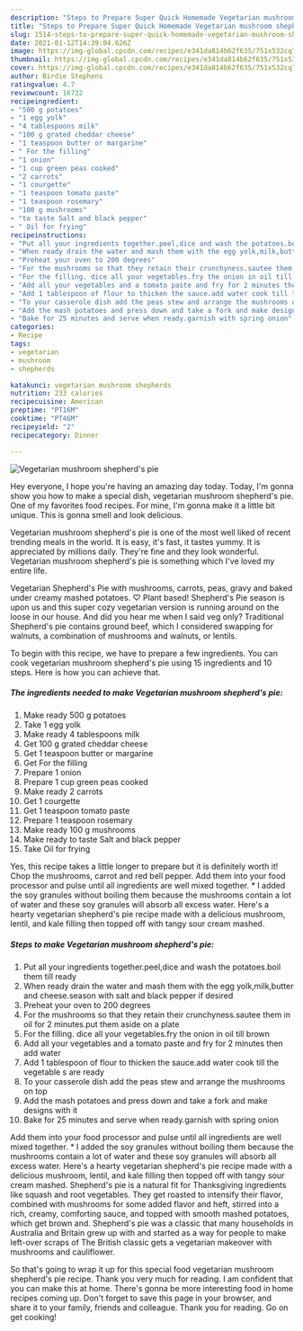 ```yaml
---
description: "Steps to Prepare Super Quick Homemade Vegetarian mushroom shepherd&amp;#39;s pie"
title: "Steps to Prepare Super Quick Homemade Vegetarian mushroom shepherd&amp;#39;s pie"
slug: 1514-steps-to-prepare-super-quick-homemade-vegetarian-mushroom-shepherd-and-39-s-pie
date: 2021-01-12T14:39:04.626Z
image: https://img-global.cpcdn.com/recipes/e341da814b62f635/751x532cq70/vegetarian-mushroom-shepherds-pie-recipe-main-photo.jpg
thumbnail: https://img-global.cpcdn.com/recipes/e341da814b62f635/751x532cq70/vegetarian-mushroom-shepherds-pie-recipe-main-photo.jpg
cover: https://img-global.cpcdn.com/recipes/e341da814b62f635/751x532cq70/vegetarian-mushroom-shepherds-pie-recipe-main-photo.jpg
author: Birdie Stephens
ratingvalue: 4.7
reviewcount: 16732
recipeingredient:
- "500 g potatoes"
- "1 egg yolk"
- "4 tablespoons milk"
- "100 g grated cheddar cheese"
- "1 teaspoon butter or margarine"
- " For the filling"
- "1 onion"
- "1 cup green peas cooked"
- "2 carrots"
- "1 courgette"
- "1 teaspoon tomato paste"
- "1 teaspoon rosemary"
- "100 g mushrooms"
- "to taste Salt and black pepper"
- " Oil for frying"
recipeinstructions:
- "Put all your ingredients together.peel,dice and wash the potatoes.boil them till ready"
- "When ready drain the water and mash them with the egg yolk,milk,butter and cheese.season with salt and black pepper if desired"
- "Preheat your oven to 200 degrees"
- "For the mushrooms so that they retain their crunchyness.sautee them in oil for 2 minutes.put them aside on a plate"
- "For the filling. dice all your vegetables.fry the onion in oil till brown"
- "Add all your vegetables and a tomato paste and fry for 2 minutes then add water"
- "Add 1 tablespoon of flour to thicken the sauce.add water cook till the vegetable s are ready"
- "To your casserole dish add the peas stew and arrange the mushrooms on top"
- "Add the mash potatoes and press down and take a fork and make designs with it"
- "Bake for 25 minutes and serve when ready.garnish with spring onion"
categories:
- Recipe
tags:
- vegetarian
- mushroom
- shepherds

katakunci: vegetarian mushroom shepherds 
nutrition: 233 calories
recipecuisine: American
preptime: "PT16M"
cooktime: "PT46M"
recipeyield: "2"
recipecategory: Dinner

---
```



![Vegetarian mushroom shepherd&#39;s pie](https://img-global.cpcdn.com/recipes/e341da814b62f635/751x532cq70/vegetarian-mushroom-shepherds-pie-recipe-main-photo.jpg)

Hey everyone, I hope you're having an amazing day today. Today, I'm gonna show you how to make a special dish, vegetarian mushroom shepherd&#39;s pie. One of my favorites food recipes. For mine, I'm gonna make it a little bit unique. This is gonna smell and look delicious.

Vegetarian mushroom shepherd&#39;s pie is one of the most well liked of recent trending meals in the world. It is easy, it's fast, it tastes yummy. It is appreciated by millions daily. They're fine and they look wonderful. Vegetarian mushroom shepherd&#39;s pie is something which I've loved my entire life.

Vegetarian Shepherd&#39;s Pie with mushrooms, carrots, peas, gravy and baked under creamy mashed potatoes. ♡ Plant based! Shepherd&#39;s Pie season is upon us and this super cozy vegetarian version is running around on the loose in our house. And did you hear me when I said veg only? Traditional Shepherd&#39;s pie contains ground beef, which I considered swapping for walnuts, a combination of mushrooms and walnuts, or lentils.


To begin with this recipe, we have to prepare a few ingredients. You can cook vegetarian mushroom shepherd&#39;s pie using 15 ingredients and 10 steps. Here is how you can achieve that.

<!--inarticleads1-->

##### The ingredients needed to make Vegetarian mushroom shepherd&#39;s pie:

1. Make ready 500 g potatoes
1. Take 1 egg yolk
1. Make ready 4 tablespoons milk
1. Get 100 g grated cheddar cheese
1. Get 1 teaspoon butter or margarine
1. Get  For the filling
1. Prepare 1 onion
1. Prepare 1 cup green peas cooked
1. Make ready 2 carrots
1. Get 1 courgette
1. Get 1 teaspoon tomato paste
1. Prepare 1 teaspoon rosemary
1. Make ready 100 g mushrooms
1. Make ready to taste Salt and black pepper
1. Take  Oil for frying


Yes, this recipe takes a little longer to prepare but it is definitely worth it! Chop the mushrooms, carrot and red bell pepper. Add them into your food processor and pulse until all ingredients are well mixed together. * I added the soy granules without boiling them because the mushrooms contain a lot of water and these soy granules will absorb all excess water. Here&#39;s a hearty vegetarian shepherd&#39;s pie recipe made with a delicious mushroom, lentil, and kale filling then topped off with tangy sour cream mashed. 

<!--inarticleads2-->

##### Steps to make Vegetarian mushroom shepherd&#39;s pie:

1. Put all your ingredients together.peel,dice and wash the potatoes.boil them till ready
1. When ready drain the water and mash them with the egg yolk,milk,butter and cheese.season with salt and black pepper if desired
1. Preheat your oven to 200 degrees
1. For the mushrooms so that they retain their crunchyness.sautee them in oil for 2 minutes.put them aside on a plate
1. For the filling. dice all your vegetables.fry the onion in oil till brown
1. Add all your vegetables and a tomato paste and fry for 2 minutes then add water
1. Add 1 tablespoon of flour to thicken the sauce.add water cook till the vegetable s are ready
1. To your casserole dish add the peas stew and arrange the mushrooms on top
1. Add the mash potatoes and press down and take a fork and make designs with it
1. Bake for 25 minutes and serve when ready.garnish with spring onion


Add them into your food processor and pulse until all ingredients are well mixed together. * I added the soy granules without boiling them because the mushrooms contain a lot of water and these soy granules will absorb all excess water. Here&#39;s a hearty vegetarian shepherd&#39;s pie recipe made with a delicious mushroom, lentil, and kale filling then topped off with tangy sour cream mashed. Shepherd&#39;s pie is a natural fit for Thanksgiving ingredients like squash and root vegetables. They get roasted to intensify their flavor, combined with mushrooms for some added flavor and heft, stirred into a rich, creamy, comforting sauce, and topped with smooth mashed potatoes, which get brown and. Shepherd&#39;s pie was a classic that many households in Australia and Britain grew up with and started as a way for people to make left-over scraps of The British classic gets a vegetarian makeover with mushrooms and cauliflower. 

So that's going to wrap it up for this special food vegetarian mushroom shepherd&#39;s pie recipe. Thank you very much for reading. I am confident that you can make this at home. There's gonna be more interesting food in home recipes coming up. Don't forget to save this page in your browser, and share it to your family, friends and colleague. Thank you for reading. Go on get cooking!
